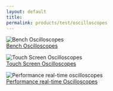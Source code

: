 ```yaml
---
layout: default
title: 
permalink: products/test/oscilloscopes
---
```


![Bench Oscilloscopes][bench]  
[Bench Oscilloscopes](../test/)


![Touch Screen Oscilloscopes][touch]  
[Touch Screen Oscilloscopes](../test/)


![Performance real-time oscilloscopes][perf]  
[Performance real-time Oscilloscopes](../test/)

[bench]: ../../img/bench.png "Bench Scopes"
[touch]: ../../img/touch.png "Touch Scopes"
[perf]: ../../img/perf.png "Perf Scopes"
